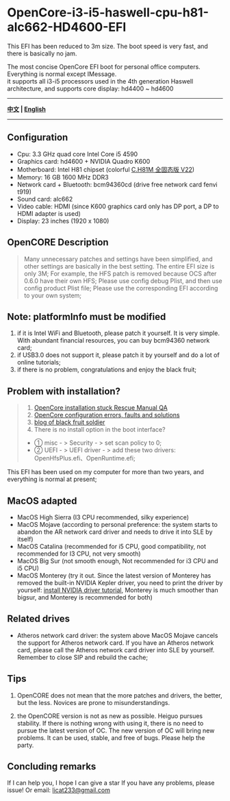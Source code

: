 # OpenCore-i3-i5-haswell-cpu-h81-alc662-HD4600-EFI  

This EFI has been reduced to 3m size. The boot speed is very fast, and there is basically no jam.

The most concise OpenCore EFI boot for personal office computers. Everything is normal except IMessage.  
it supports all i3-i5 processors used in the 4th generation Haswell architecture, and supports core display: hd4400 ~ hd4600

----

**[中文](https://github.com/licat233/EFI-OpenCore-i3-i5-haswell-cpu-h81-alc662-HD4600/blob/main/README-zh.md) | [English](https://github.com/licat233/EFI-OpenCore-i3-i5-haswell-cpu-h81-alc662-HD4600/blob/main/README.md)**

----

## Configuration  

* Cpu:  3.3 GHz quad core Intel Core i5 4590
* Graphics card:  hd4600 + NVIDIA Quadro K600
* Motherboard:  Intel H81 chipset (colorful [C.H81M 全固态版 V22](https://www.colorful.cn/product_show.aspx?mid=84&id=145))
* Memory:  16 GB 1600 MHz DDR3
* Network card + Bluetooth:  bcm94360cd (drive free network card fenvi t919)
* Sound card:  alc662
* Video cable:  HDMI (since K600 graphics card only has DP port, a DP to HDMI adapter is used)
* Display:  23 inches (1920 x 1080)

## OpenCORE Description

> Many unnecessary patches and settings have been simplified, and other settings are basically in the best setting. The entire EFI size is only 3M;
> For example, the HFS patch is removed because OCS after 0.6.0 have their own HFS;
> Please use config debug Plist, and then use config product Plist file;
> Please use the corresponding EFI according to your own system;

## Note: platformInfo must be modified

1. if it is Intel WiFi and Bluetooth, please patch it yourself. It is very simple. With abundant financial resources, you can buy bcm94360 network card;
2. if USB3.0 does not support it, please patch it by yourself and do a lot of online tutorials;
3. if there is no problem, congratulations and enjoy the black fruit;

## Problem with installation?

> 1. [OpenCore installation stuck Rescue Manual QA](https://heipg.cn/tutorial/opencore-install-errors-handbook.html)
> 2. [OpenCore configuration errors, faults and solutions](https://shuiyunxc.github.io/2020/04/06/Faults/index)
> 3. [blog of black fruit soldier](https://blog.daliansky.net/)
> 4. There is no install option in the boot interface?
>
> * ① misc - > Security - > set scan policy to 0;
> * ② UEFI - > UEFI driver - > add these two drivers: OpenHfsPlus.efi、OpenRuntime.efi;

This EFI has been used on my computer for more than two years, and everything is normal at present;

## MacOS adapted

* MacOS High Sierra (I3 CPU recommended, silky experience)
* MacOS Mojave (according to personal preference: the system starts to abandon the AR network card driver and needs to drive it into SLE by itself)
* MacOS Catalina (recommended for i5 CPU, good compatibility, not recommended for I3 CPU, not very smooth)
* MacOS Big Sur (not smooth enough, Not recommended for i3 CPU and i5 CPU)
* MacOS Monterey (try it out. Since the latest version of Monterey has removed the built-in NVIDIA Kepler driver, you need to print the driver by yourself: [install NVIDIA driver tutorial](https://github.com/chris1111/Geforce-Kepler-patcher), Monterey is much smoother than bigsur, and Monterey is recommended for both)

## Related drives

* Atheros network card driver: the system above MacOS Mojave cancels the support for Atheros network card. If you have an Atheros network card, please call the Atheros network card driver into SLE by yourself. Remember to close SIP and rebuild the cache;

## Tips  

1. OpenCORE does not mean that the more patches and drivers, the better, but the less. Novices are prone to misunderstandings.  

2. the OpenCORE version is not as new as possible. Heiguo pursues stability. If there is nothing wrong with using it, there is no need to pursue the latest version of OC. The new version of OC will bring new problems. It can be used, stable, and free of bugs. Please help the party.

## Concluding remarks  

If I can help you, I hope I can give a star
If you have any problems, please issue! Or email: licat233@gmail.com
